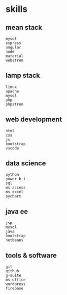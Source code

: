 # skills

## mean stack
    mysql
    express
    angular
    node
    material
    webstrom

## lamp stack
    linux
    apache
    mysql
    php
    phpstrom

## web development
    html
    css
    js
    bootstrap
    vscode

## data science
    python
    power b i 
    sql
    ms access
    ms excel
    pycharm

## java ee
    jsp
    mysql
    java
    bootstrap
    netbeans

## tools & software
    git
    github
    g-suite
    ms-office
    wordpress
    firebase
